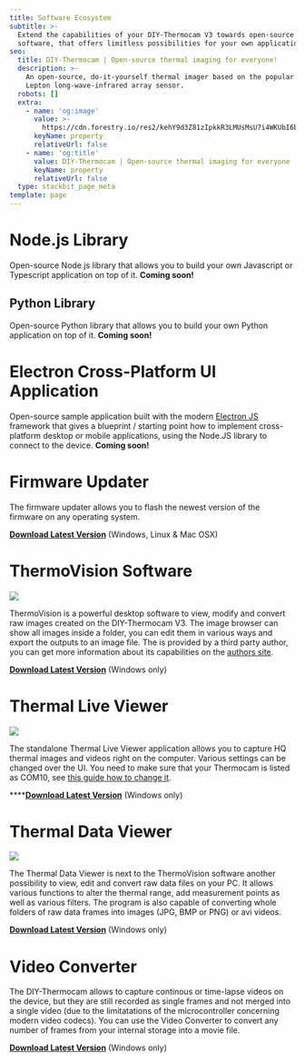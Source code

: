 ```yaml
---
title: Software Ecosystem
subtitle: >-
  Extend the capabilities of your DIY-Thermocam V3 towards open-source desktop
  software, that offers limitless possibilities for your own applications.
seo:
  title: DIY-Thermocam | Open-source thermal imaging for everyone!
  description: >-
    An open-source, do-it-yourself thermal imager based on the popular FLIR
    Lepton long-wave-infrared array sensor.
  robots: []
  extra:
    - name: 'og:image'
      value: >-
        https://cdn.forestry.io/res2/kehY9d3Z81zIpkkR3LMUsMsU7i4WKUbI6bEfHfrCCEs/fit/512/512/sm/0/aHR0cHM6Ly9hcHAu/Zm9yZXN0cnkuaW8v/cmFpbHMvYWN0aXZl/X3N0b3JhZ2UvYmxv/YnMvZXlKZmNtRnBi/SE1pT25zaWJXVnpj/MkZuWlNJNklrSkJh/SEJDU1dOTlFXY3dQ/U0lzSW1WNGNDSTZi/blZzYkN3aWNIVnlJ/am9pWW14dllsOXBa/Q0o5ZlE9PS0tOTdl/MWEzN2RjYmE2MTQ5/MWMzNzkzMjI0NDU1/MzUxNDU4MzIwMjc0/MC9Mb2dvX0xhcmdl/LnBuZw
      keyName: property
      relativeUrl: false
    - name: 'og:title'
      value: DIY-Thermocam | Open-source thermal imaging for everyone
      keyName: property
      relativeUrl: false
  type: stackbit_page_meta
template: page
---
```

# **Node.js Library**

Open-source Node.js library that allows you to build your own Javascript or Typescript application on top of it. **Coming soon!**

## **Python Library**

Open-source Python library that allows you to build your own Python application on top of it. **Coming soon!**


# **Electron Cross-Platform UI Application**

Open-source sample application built with the modern [Electron JS](https://www.electronjs.org/) framework that gives a blueprint / starting point how to implement cross-platform desktop or mobile applications, using the Node.JS library to connect to the device. **Coming soon!**

# **Firmware Updater**

The firmware updater allows you to flash the newest version of the firmware on any operating system.

[**Download Latest Version**](https://github.com/maxritter/DIY-Thermocam/tree/master/Software/Firmware%20Updater) (Windows, Linux & Mac OSX)

# **ThermoVision Software**

![](https://cdn.forestry.io/res2/CyukiIw18DrUH43O_urwNm-m_FV9K_ohC-sQnqBoqS4/fit/512/512/sm/0/aHR0cHM6Ly9hcHAu/Zm9yZXN0cnkuaW8v/cmFpbHMvYWN0aXZl/X3N0b3JhZ2UvYmxv/YnMvZXlKZmNtRnBi/SE1pT25zaWJXVnpj/MkZuWlNJNklrSkJh/SEJDUjFaQ1FsRXdQ/U0lzSW1WNGNDSTZi/blZzYkN3aWNIVnlJ/am9pWW14dllsOXBa/Q0o5ZlE9PS0tNTY4/ZDM3NzBlM2U0YzE0/OWI2YzhhZDA0NmQ1/YjczZjU2ZWEwMDE0/Ny9UaGVybW9WaXNp/b24ucG5n)

ThermoVision is a powerful desktop software to view, modify and convert raw images created on the DIY-Thermocam V3. The image browser can show all images inside a folder, you can edit them in various ways and export the outputs to an image file. The is provided by a third party author, you can get more information about its capabilities on the [authors site](http://joe-c.de/pages/projekte/thermovision.php).

[**Download Latest Version**](https://github.com/maxritter/DIY-Thermocam/blob/master/Software/Thermal%20Analysis%20Software/ThermoVision.zip) (Windows only)

# **Thermal Live Viewer**

![](https://cdn.forestry.io/res2/qb-rgQx3UFXcGBqw95q60dBv6qGuCXYg9EICKgtjKXI/fit/512/512/sm/0/aHR0cHM6Ly9hcHAu/Zm9yZXN0cnkuaW8v/cmFpbHMvYWN0aXZl/X3N0b3JhZ2UvYmxv/YnMvZXlKZmNtRnBi/SE1pT25zaWJXVnpj/MkZuWlNJNklrSkJh/SEJDUkZvNVVWRXdQ/U0lzSW1WNGNDSTZi/blZzYkN3aWNIVnlJ/am9pWW14dllsOXBa/Q0o5ZlE9PS0tYWI2/ZWY5ZDVhNzg4MTFm/YjZlMzExYTc2NTRk/ZDZmOGZlMWUxNzZj/Ny9UaGVybWFsTGl2/ZVZpZXdlci5wbmc)

The standalone Thermal Live Viewer application allows you to capture HQ thermal images and videos right on the computer.  Various settings can be changed over the UI.  You need to make sure that your Thermocam is listed as COM10, see [this guide how to change it](http://plugable.com/2011/07/04/how-to-change-the-com-port-for-a-usb-serial-adapter-on-windows-7/).

\*\*\*\*[**Download Latest Version**](https://github.com/maxritter/DIY-Thermocam/blob/master/Software/Thermal%20Live%20Viewer/ThermalLiveViewer\_3.00.zip) (Windows only)

# **Thermal Data Viewer**

![](/images/DataViewer.png)

The Thermal Data Viewer is next to the ThermoVision software another possibility to view, edit and convert raw data files on your PC. It allows various functions to alter the thermal range, add measurement points as well as various filters. The program is also capable of converting whole folders of raw data frames into images (JPG, BMP or PNG) or avi videos.

[**Download Latest Version**](https://github.com/maxritter/DIY-Thermocam/blob/master/Software/Thermal%20Data%20Viewer/2.3.52.365/ThermalDataViewer\_2.3.52.365.zip) (Windows only)

# **Video Converter**

The DIY-Thermocam allows to capture continous or time-lapse videos on the device, but they are still recorded as single frames and not merged into a single video (due to the limitatations of the microcontroller concerning modern video codecs). You can use the Video Converter to convert any number of frames from your internal storage into a movie file.

[**Download Latest Version**](https://github.com/maxritter/DIY-Thermocam/blob/master/Software/Video%20Converter/VideoConverter.zip) (Windows only)
